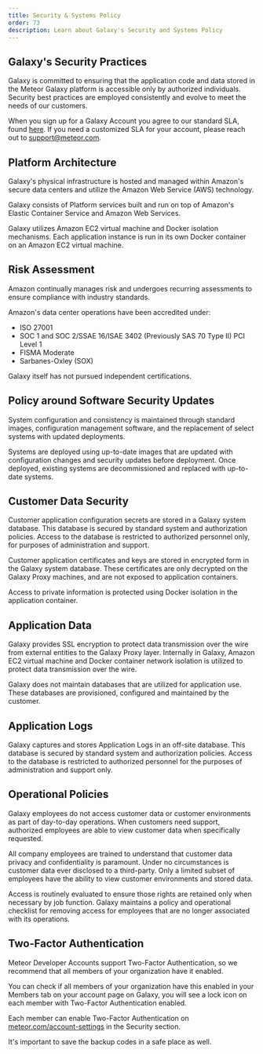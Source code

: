 ```yaml
---
title: Security & Systems Policy
order: 73
description: Learn about Galaxy's Security and Systems Policy
---
```


<h2 id="galaxy-security">Galaxy's Security Practices</h2>

Galaxy is committed to ensuring that  the application code and data stored in the Meteor Galaxy platform is accessible only by authorized individuals. Security best practices are employed consistently and evolve to meet the needs of our customers.

When you sign up for a Galaxy Account you agree to our standard SLA, found [here](https://galaxy-sla.s3.amazonaws.com/Meteor%2BSoftware%2BLtd.%2B-%2BService%2BLevel%2BAgreement.pdf). If you need a customized SLA for your account, please reach out to support@meteor.com. 


<h2 id="platform-architecture">Platform Architecture</h2>

Galaxy's physical infrastructure is hosted and managed within Amazon's secure data centers and utilize the Amazon Web Service (AWS) technology.

Galaxy consists of Platform services built and run on top of Amazon's Elastic Container Service and Amazon Web Services.

Galaxy utilizes Amazon EC2 virtual machine and Docker isolation mechanisms. Each application instance is run in its own Docker container on an Amazon EC2 virtual machine.

<h2 id="risk-assessments">Risk Assessment</h2>

Amazon continually manages risk and undergoes recurring assessments to ensure compliance with industry standards.

Amazon's data center operations have been accredited under:
- ISO 27001
- SOC 1 and SOC 2/SSAE 16/ISAE 3402 (Previously SAS 70 Type II) PCI Level 1
- FISMA Moderate
- Sarbanes-Oxley (SOX)

Galaxy itself has not pursued independent certifications.

<h2 id="policy-security-updates">Policy around Software Security Updates</h2>

System configuration and consistency is maintained through standard images, configuration management software, and the replacement of select  systems with updated deployments.

Systems are deployed using up-to-date images that are updated with configuration changes and security updates before deployment. Once deployed, existing systems are decommissioned and replaced with up-to-date systems.

<h2 id="customer-data-security">Customer Data Security</h2>

Customer application configuration secrets are stored in a Galaxy system database. This database is secured by standard system and authorization policies. Access to the database is restricted to authorized personnel only, for purposes of administration and support.

Customer application certificates and keys are stored in encrypted form in the Galaxy system database. These certificates are only decrypted on the Galaxy Proxy machines, and are not exposed to application containers.

Access to private information is protected using Docker isolation in the application container.

<h2 id="application-data">Application Data</h2>

Galaxy provides SSL encryption to protect data transmission over the wire from external entities to the Galaxy Proxy layer. Internally in Galaxy, Amazon EC2 virtual machine and Docker container network isolation is utilized to protect data transmission over the wire.

Galaxy does not maintain databases that are utilized for application use. These databases are provisioned, configured and maintained by the customer.

<h2 id="application-logs">Application Logs</h2>

Galaxy captures and stores Application Logs in an off-site database. This database is secured by standard system and authorization policies. Access to the database is restricted to authorized personnel for the purposes of administration and support only.

<h2 id="policy-operational">Operational Policies</h2>

Galaxy employees do not access customer data or customer environments as part of day-to-day operations. When customers need support, authorized employees are able to view customer data when specifically requested.

All company employees are trained to understand that customer data privacy and confidentiality is paramount. Under no circumstances is customer data ever disclosed to a third-party. Only a limited subset of employees have the ability to view customer environments and stored data.

Access is routinely evaluated to ensure those rights are retained only when necessary by job function. Galaxy maintains a policy and operational checklist for removing access for employees that are no longer associated with its operations.

<h2 id="two-factor-authentication">Two-Factor Authentication</h2>

Meteor Developer Accounts support Two-Factor Authentication, so we recommend that all members of your organization have it enabled.

You can check if all members of your organization have this enabled in your Members tab on your account page on Galaxy, you will see a lock icon on each member with Two-Factor Authentication enabled. 

Each member can enable Two-Factor Authentication on <a href="https://www.meteor.com/account-settings" target="_blank">meteor.com/account-settings</a> in the Security section.

It's important to save the backup codes in a safe place as well.
